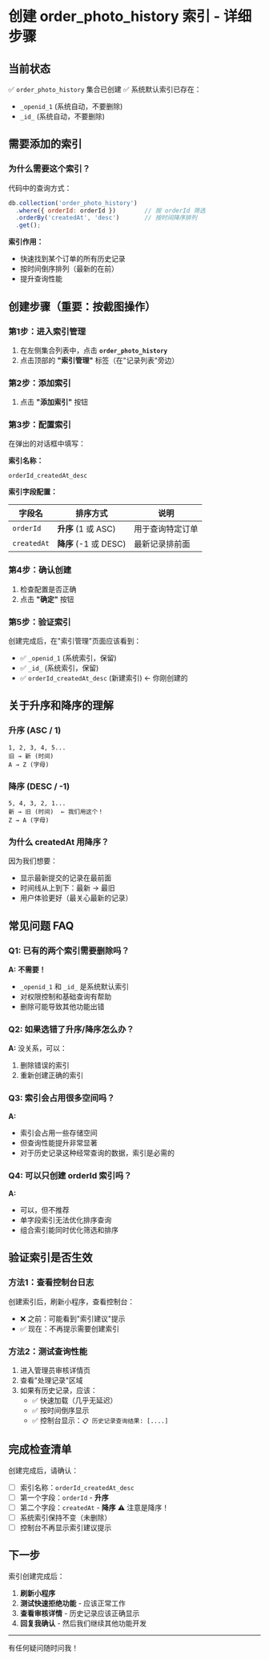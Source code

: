 # 创建 order_photo_history 索引 - 详细步骤

## 当前状态

✅ `order_photo_history` 集合已创建
✅ 系统默认索引已存在：
  - `_openid_1` (系统自动，不要删除)
  - `_id_` (系统自动，不要删除)

## 需要添加的索引

### 为什么需要这个索引？

代码中的查询方式：
```javascript
db.collection('order_photo_history')
  .where({ orderId: orderId })        // 按 orderId 筛选
  .orderBy('createdAt', 'desc')       // 按时间降序排列
  .get();
```

**索引作用：**
- 快速找到某个订单的所有历史记录
- 按时间倒序排列（最新的在前）
- 提升查询性能

## 创建步骤（重要：按截图操作）

### 第1步：进入索引管理
1. 在左侧集合列表中，点击 **`order_photo_history`**
2. 点击顶部的 **"索引管理"** 标签（在"记录列表"旁边）

### 第2步：添加索引
1. 点击 **"添加索引"** 按钮

### 第3步：配置索引
在弹出的对话框中填写：

**索引名称：**
```
orderId_createdAt_desc
```

**索引字段配置：**

| 字段名 | 排序方式 | 说明 |
|--------|----------|------|
| `orderId` | **升序** (1 或 ASC) | 用于查询特定订单 |
| `createdAt` | **降序** (-1 或 DESC) | 最新记录排前面 |

### 第4步：确认创建
1. 检查配置是否正确
2. 点击 **"确定"** 按钮

### 第5步：验证索引
创建完成后，在"索引管理"页面应该看到：
- ✅ `_openid_1` (系统索引，保留)
- ✅ `_id_` (系统索引，保留)
- ✅ `orderId_createdAt_desc` (新建索引) ← 你刚创建的

## 关于升序和降序的理解

### 升序 (ASC / 1)
```
1, 2, 3, 4, 5...
旧 → 新 (时间)
A → Z (字母)
```

### 降序 (DESC / -1)
```
5, 4, 3, 2, 1...
新 → 旧 (时间)  ← 我们用这个！
Z → A (字母)
```

### 为什么 createdAt 用降序？

因为我们想要：
- 显示最新提交的记录在最前面
- 时间线从上到下：最新 → 最旧
- 用户体验更好（最关心最新的记录）

## 常见问题 FAQ

### Q1: 已有的两个索引需要删除吗？
**A:** **不需要！** 
- `_openid_1` 和 `_id_` 是系统默认索引
- 对权限控制和基础查询有帮助
- 删除可能导致其他功能出错

### Q2: 如果选错了升序/降序怎么办？
**A:** 没关系，可以：
1. 删除错误的索引
2. 重新创建正确的索引

### Q3: 索引会占用很多空间吗？
**A:** 
- 索引会占用一些存储空间
- 但查询性能提升非常显著
- 对于历史记录这种经常查询的数据，索引是必需的

### Q4: 可以只创建 orderId 索引吗？
**A:** 
- 可以，但不推荐
- 单字段索引无法优化排序查询
- 组合索引能同时优化筛选和排序

## 验证索引是否生效

### 方法1：查看控制台日志
创建索引后，刷新小程序，查看控制台：
- ❌ 之前：可能看到"索引建议"提示
- ✅ 现在：不再提示需要创建索引

### 方法2：测试查询性能
1. 进入管理员审核详情页
2. 查看"处理记录"区域
3. 如果有历史记录，应该：
   - ✅ 快速加载（几乎无延迟）
   - ✅ 按时间倒序显示
   - ✅ 控制台显示：`📋 历史记录查询结果: [....]`

## 完成检查清单

创建完成后，请确认：
- [ ] 索引名称：`orderId_createdAt_desc`
- [ ] 第一个字段：`orderId` - **升序**
- [ ] 第二个字段：`createdAt` - **降序** ⚠️ 注意是降序！
- [ ] 系统索引保持不变（未删除）
- [ ] 控制台不再显示索引建议提示

## 下一步

索引创建完成后：
1. **刷新小程序**
2. **测试快速拒绝功能** - 应该正常工作
3. **查看审核详情** - 历史记录应该正确显示
4. **回复我确认** - 然后我们继续其他功能开发

---

有任何疑问随时问我！


